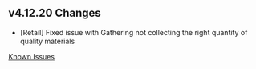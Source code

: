 ## v4.12.20 Changes

* [Retail] Fixed issue with Gathering not collecting the right quantity of quality materials

[Known Issues](https://support.tradeskillmaster.com/en_US/known_issues)
